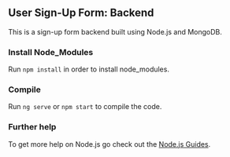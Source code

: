 ## User Sign-Up Form: Backend

This is a sign-up form backend built using Node.js and MongoDB.

### Install Node_Modules

Run `npm install` in order to install node_modules. 

### Compile

Run `ng serve` or `npm start` to compile the code. 

### Further help

To get more help on Node.js go check out the [Node.js Guides](https://nodejs.org/en/docs/guides/).
